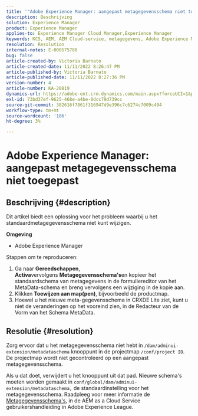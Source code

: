 ```yaml
---
title: '"Adobe Experience Manager: aangepast metagegevensschema niet toegepast'''
description: Beschrijving
solution: Experience Manager
product: Experience Manager
applies-to: Experience Manager Cloud Manager,Experience Manager
keywords: KCS, AEM, AEM Cloud-service, metagegevens, Adobe Experience Manager
resolution: Resolution
internal-notes: E-000575788
bug: false
article-created-by: Victoria Barnato
article-created-date: 11/11/2022 8:26:47 PM
article-published-by: Victoria Barnato
article-published-date: 11/11/2022 8:27:36 PM
version-number: 4
article-number: KA-20819
dynamics-url: https://adobe-ent.crm.dynamics.com/main.aspx?forceUCI=1&pagetype=entityrecord&etn=knowledgearticle&id=3e3d3526-ff61-ed11-9561-6045bd006793
exl-id: 73bd37ef-9625-468e-a4be-0dcc79d739cc
source-git-commit: 382616f7861f316947d9e396c7c6274c7009c494
workflow-type: tm+mt
source-wordcount: '186'
ht-degree: 3%

---
```


# Adobe Experience Manager: aangepast metagegevensschema niet toegepast

## Beschrijving {#description}


Dit artikel biedt een oplossing voor het probleem waarbij u het standaardmetagegevensschema niet kunt wijzigen.

<b>Omgeving</b>

- Adobe Experience Manager


Stappen om te reproduceren:

1. Ga naar <b>Gereedschappen</b>, <b>Activa</b>vervolgens <b>Metagegevensschema&#39;s</b>en kopieer het standaardschema van metagegevens in de formuliereditor van het MetaData-schema en breng vervolgens een wijziging in de kopie aan.
2. Klikken <b>Toewijzen aan map(pen)</b>, bijvoorbeeld de productmap.
3. Hoewel u het nieuwe meta-gegevensschema in CRXDE Lite ziet, kunt u niet de veranderingen op het vooreind zien, in de Redacteur van de Vorm van het Schema MetaData.



## Resolutie {#resolution}


Zorg ervoor dat u het metagegevensschema niet hebt in `/dam/adminui-extension/metadataschema` knooppunt in de projectmap `/conf/project ID`. De projectmap wordt niet gecontroleerd op een aangepast metagegevensschema.

Als u dat doet, verwijdert u het knooppunt uit dat pad. Nieuwe schema&#39;s moeten worden gemaakt in `conf/global/dam/adminui-extension/metadataschema,` de standaardinstelling voor het metagegevensschema. Raadpleeg voor meer informatie de [Metagegevensschema&#39;s](https://experienceleague.adobe.com/docs/experience-manager-cloud-service/content/assets/manage/metadata-schemas.html), in de AEM as a Cloud Service gebruikershandleiding in Adobe Experience League.
